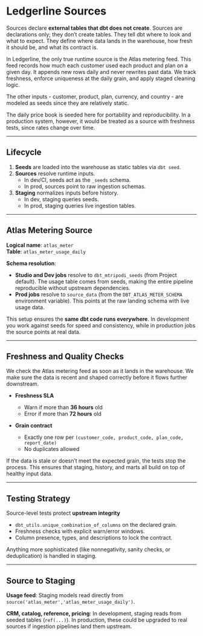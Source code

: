 # Ledgerline Sources

Sources declare **external tables that dbt does not create**. Sources are declarations only; they don’t create tables.
They tell dbt where to look and what to expect. They define where data lands in the warehouse,
how fresh it should be, and what its contract is. 

In Ledgerline, the only true runtime source is the Atlas metering feed. This feed records how much each customer used each product and plan on a given day. It appends new rows daily and never rewrites past data. We track freshness, enforce uniqueness at the daily grain, and apply staged cleaning logic. 

The other inputs - customer, product, plan, currency, and country - are modeled as seeds since they are relatively static.  

The daily price book is seeded here for portability and reproducibility. In a production system, however, it would be treated as a source with freshness tests, since rates change over time.

---

## Lifecycle

1. **Seeds** are loaded into the warehouse as static tables via `dbt seed`.  
2. **Sources** resolve runtime inputs.  
   - In dev/CI, seeds act as the `_seeds` schema.  
   - In prod, sources point to raw ingestion schemas.  
3. **Staging** normalizes inputs before history.  
   - In dev, staging queries seeds.  
   - In prod, staging queries live ingestion tables.  

---

## Atlas Metering Source

**Logical name**: `atlas_meter`  
**Table**: `atlas_meter_usage_daily`  

**Schema resolution**:  
- **Studio and Dev jobs** resolve to `dbt_mtripodi_seeds` (from Project default). The usage table comes from seeds, making the entire pipeline reproducible without upstream dependencies.  
- **Prod jobs** resolve to `source_data` (from the `DBT_ATLAS_METER_SCHEMA` environment variable). This points at the raw landing schema with live usage data.  

This setup ensures the **same dbt code runs everywhere**. In development you work against seeds for speed and consistency, while in production jobs the source points at real data.

---

## Freshness and Quality Checks

We check the Atlas metering feed as soon as it lands in the warehouse. We make sure the data is recent and shaped correctly before it flows further downstream.  

- **Freshness SLA**  
  - Warn if more than **36 hours** old  
  - Error if more than **72 hours** old

- **Grain contract**  
  - Exactly one row per `(customer_code, product_code, plan_code, report_date)`  
  - No duplicates allowed  

If the data is stale or doesn’t meet the expected grain, the tests stop the process. This ensures that staging, history, and marts all build on top of healthy input data.

---

## Testing Strategy

Source-level tests protect **upstream integrity**

- `dbt_utils.unique_combination_of_columns` on the declared grain.  
- Freshness checks with explicit warn/error windows.  
- Column presence, types, and descriptions to lock the contract.  

Anything more sophisticated (like nonnegativity, sanity checks, or deduplication) is handled in staging.

---

## Source to Staging

**Usage feed**: Staging models read directly from `source('atlas_meter','atlas_meter_usage_daily')`.  

**CRM, catalog, reference, pricing**: In development, staging reads from seeded tables (`ref(...)`). In production, these could be upgraded to real sources if ingestion pipelines land them upstream.  